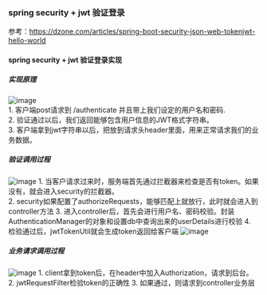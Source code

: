 

### spring security + jwt 验证登录
参考：https://dzone.com/articles/spring-boot-security-json-web-tokenjwt-hello-world

#### spring security + jwt 验证登录实现
##### 实现原理  
![image](https://github.com/thecoding/springCloudEureka/tree/master/images/authentication-jwt/yuanli.jpg)  
    1. 客户端post请求到 /authenticate 并且带上我们设定的用户名和密码.  
    2. 验证通过以后，我们返回能够包含用户信息的JWT格式字符串。  
    3. 客户端拿到jwt字符串以后，把放到请求头header里面，用来正常请求我们的业务数据。

##### 验证调用过程
![image](https://github.com/thecoding/springCloudEureka/tree/master/images/authentication-jwt/request_follows.jpg)
    1. 当客户请求过来时，服务端首先通过拦截器来检查是否有token。如果没有，就会进入security的拦截器。  
    2. security如果配置了authorizeRequests，能够匹配上就放行，此时就会进入到controller方法
    3. 进入controller后，首先会进行用户名、密码校验。封装AuthenticationManager的对象和设置db中查询出来的userDetails进行校验
    4. 检验通过后，jwtTokenUtil就会生成token返回给客户端
    ![image](https://github.com/thecoding/springCloudEureka/tree/master/images/authentication-jwt/authentication.jpg)
    
##### 业务请求调用过程

![image](https://github.com/thecoding/springCloudEureka/tree/master/images/authentication-jwt/validating_jwt.jpg)
    1. client拿到token后，在header中加入Authorization，请求到后台。
    2. jwtRequestFilter检验token的正确性
    3. 如果通过，则请求到controller业务层
        
    
    
    
